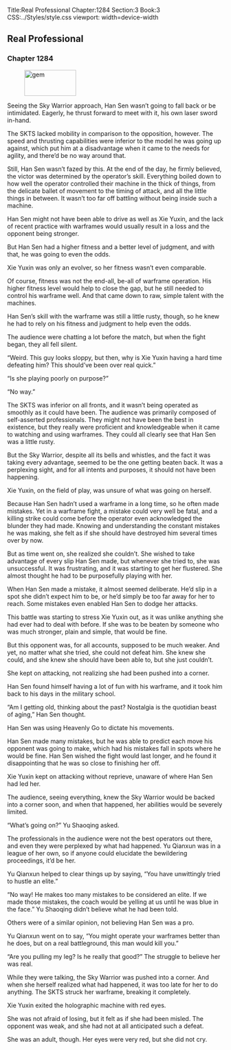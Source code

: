 Title:Real Professional 
Chapter:1284 
Section:3 
Book:3 
CSS:../Styles/style.css 
viewport: width=device-width
  
## Real Professional
### Chapter 1284
  
<figure>
	<img src="../Images/gem.gif" alt="gem" id="gem" width="120" height="60" />
</figure>
  

  
Seeing the Sky Warrior approach, Han Sen wasn’t going to fall back or be intimidated. Eagerly, he thrust forward to meet with it, his own laser sword in-hand.

The SKTS lacked mobility in comparison to the opposition, however. The speed and thrusting capabilities were inferior to the model he was going up against, which put him at a disadvantage when it came to the needs for agility, and there’d be no way around that.

Still, Han Sen wasn’t fazed by this. At the end of the day, he firmly believed, the victor was determined by the operator’s skill. Everything boiled down to how well the operator controlled their machine in the thick of things, from the delicate ballet of movement to the timing of attack, and all the little things in between. It wasn’t too far off battling without being inside such a machine.

Han Sen might not have been able to drive as well as Xie Yuxin, and the lack of recent practice with warframes would usually result in a loss and the opponent being stronger.

But Han Sen had a higher fitness and a better level of judgment, and with that, he was going to even the odds.

Xie Yuxin was only an evolver, so her fitness wasn’t even comparable.

Of course, fitness was not the end-all, be-all of warframe operation. His higher fitness level would help to close the gap, but he still needed to control his warframe well. And that came down to raw, simple talent with the machines.

Han Sen’s skill with the warframe was still a little rusty, though, so he knew he had to rely on his fitness and judgment to help even the odds.

The audience were chatting a lot before the match, but when the fight began, they all fell silent.

“Weird. This guy looks sloppy, but then, why is Xie Yuxin having a hard time defeating him? This should’ve been over real quick.”

“Is she playing poorly on purpose?”

“No way.”

The SKTS was inferior on all fronts, and it wasn’t being operated as smoothly as it could have been. The audience was primarily composed of self-asserted professionals. They might not have been the best in existence, but they really were proficient and knowledgeable when it came to watching and using warframes. They could all clearly see that Han Sen was a little rusty.

But the Sky Warrior, despite all its bells and whistles, and the fact it was taking every advantage, seemed to be the one getting beaten back. It was a perplexing sight, and for all intents and purposes, it should not have been happening.

Xie Yuxin, on the field of play, was unsure of what was going on herself.

Because Han Sen hadn’t used a warframe in a long time, so he often made mistakes. Yet in a warframe fight, a mistake could very well be fatal, and a killing strike could come before the operator even acknowledged the blunder they had made. Knowing and understanding the constant mistakes he was making, she felt as if she should have destroyed him several times over by now.

But as time went on, she realized she couldn’t. She wished to take advantage of every slip Han Sen made, but whenever she tried to, she was unsuccessful. It was frustrating, and it was starting to get her flustered. She almost thought he had to be purposefully playing with her.

When Han Sen made a mistake, it almost seemed deliberate. He’d slip in a spot she didn’t expect him to be, or he’d simply be too far away for her to reach. Some mistakes even enabled Han Sen to dodge her attacks.

This battle was starting to stress Xie Yuxin out, as it was unlike anything she had ever had to deal with before. If she was to be beaten by someone who was much stronger, plain and simple, that would be fine.

But this opponent was, for all accounts, supposed to be much weaker. And yet, no matter what she tried, she could not defeat him. She knew she could, and she knew she should have been able to, but she just couldn’t.

She kept on attacking, not realizing she had been pushed into a corner.

Han Sen found himself having a lot of fun with his warframe, and it took him back to his days in the military school.

“Am I getting old, thinking about the past? Nostalgia is the quotidian beast of aging,” Han Sen thought.

Han Sen was using Heavenly Go to dictate his movements.

Han Sen made many mistakes, but he was able to predict each move his opponent was going to make, which had his mistakes fall in spots where he would be fine. Han Sen wished the fight would last longer, and he found it disappointing that he was so close to finishing her off.

Xie Yuxin kept on attacking without reprieve, unaware of where Han Sen had led her.

The audience, seeing everything, knew the Sky Warrior would be backed into a corner soon, and when that happened, her abilities would be severely limited.

“What’s going on?” Yu Shaoqing asked.

The professionals in the audience were not the best operators out there, and even they were perplexed by what had happened. Yu Qianxun was in a league of her own, so if anyone could elucidate the bewildering proceedings, it’d be her.

Yu Qianxun helped to clear things up by saying, “You have unwittingly tried to hustle an elite.”

“No way! He makes too many mistakes to be considered an elite. If we made those mistakes, the coach would be yelling at us until he was blue in the face.” Yu Shaoqing didn’t believe what he had been told.

Others were of a similar opinion, not believing Han Sen was a pro.

Yu Qianxun went on to say, “You might operate your warframes better than he does, but on a real battleground, this man would kill you.”

“Are you pulling my leg? Is he really that good?” The struggle to believe her was real.

While they were talking, the Sky Warrior was pushed into a corner. And when she herself realized what had happened, it was too late for her to do anything. The SKTS struck her warframe, breaking it completely.

Xie Yuxin exited the holographic machine with red eyes.

She was not afraid of losing, but it felt as if she had been misled. The opponent was weak, and she had not at all anticipated such a defeat.

She was an adult, though. Her eyes were very red, but she did not cry.